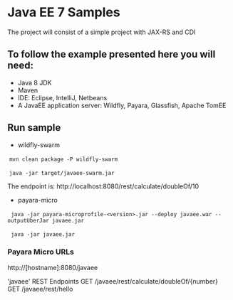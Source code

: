 # Java EE 7 Samples
  The project will consist  of a simple project with JAX-RS and CDI
  
## To follow the example presented here you will need:

* Java 8 JDK
* Maven
* IDE: Eclipse, IntelliJ, Netbeans
* A JavaEE application server: Wildfly, Payara, Glassfish, Apache TomEE
  
## Run sample

* wildfly-swarm

  ``mvn clean package -P wildfly-swarm``
  
  ``java -jar target/javaee-swarm.jar``

The endpoint is: http://localhost:8080/rest/calculate/doubleOf/10

* payara-micro

   ``java -jar payara-microprofile-<version>.jar --deploy javaee.war --outputUberJar javaee.jar``
   
   ``java -jar javaee.jar``
  
### Payara Micro URLs

http://[hostname]:8080/javaee

'javaee' REST Endpoints
GET	/javaee/rest/calculate/doubleOf/{number}
GET	/javaee/rest/hello


  
